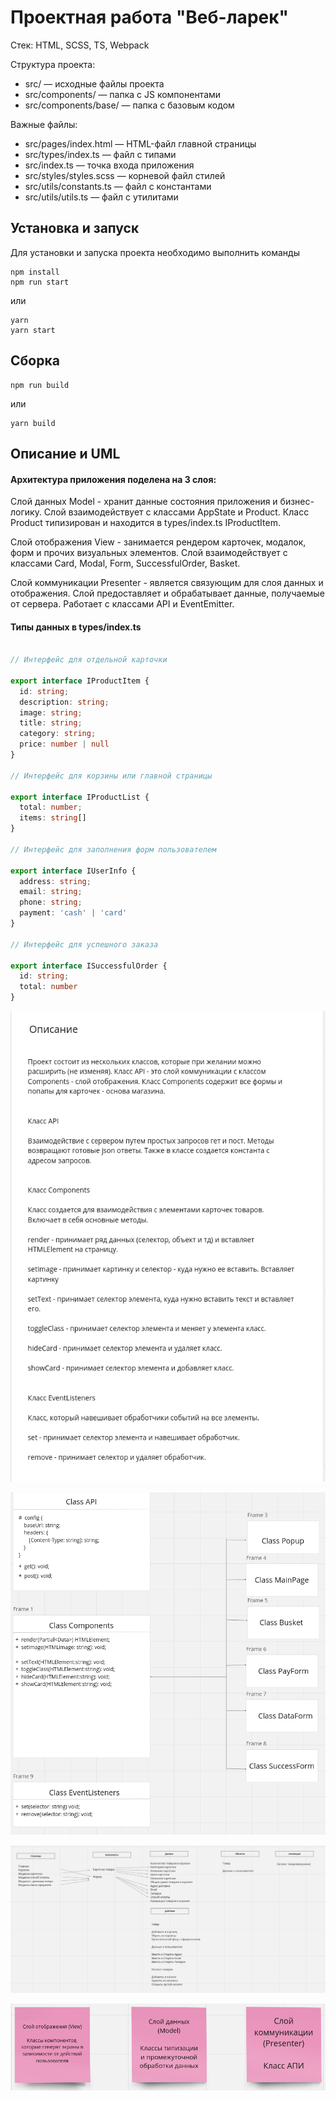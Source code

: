 # Проектная работа "Веб-ларек"

Стек: HTML, SCSS, TS, Webpack

Структура проекта:
- src/ — исходные файлы проекта
- src/components/ — папка с JS компонентами
- src/components/base/ — папка с базовым кодом

Важные файлы:
- src/pages/index.html — HTML-файл главной страницы
- src/types/index.ts — файл с типами
- src/index.ts — точка входа приложения
- src/styles/styles.scss — корневой файл стилей
- src/utils/constants.ts — файл с константами
- src/utils/utils.ts — файл с утилитами

## Установка и запуск
Для установки и запуска проекта необходимо выполнить команды

```
npm install
npm run start
```

или

```
yarn
yarn start
```
## Сборка

```
npm run build
```

или

```
yarn build
```

## Описание и UML

#### Архитектура приложения поделена на 3 слоя:

Слой данных Model - хранит данные состояния приложения и бизнес-логику. Слой взаимодействует с классами AppState и Product. Класс Product типизирован и находится в types/index.ts IProductItem.

Слой отображения View - занимается рендером карточек, модалок, форм и прочих визуальных элементов. Слой взаимодействует с классами Card, Modal, Form, SuccessfulOrder, Basket. 

Слой коммуникации Presenter - является связующим для слоя данных и отображения. Слой предоставляет и обрабатывает данные, получаемые от сервера. Работает с классами API и EventEmitter.

#### Типы данных в types/index.ts

```typescript

// Интерфейс для отдельной карточки

export interface IProductItem {
  id: string;
  description: string;
  image: string;
  title: string;
  category: string;
  price: number | null
}

// Интерфейс для корзины или главной страницы

export interface IProductList {
  total: number;
  items: string[]
}

// Интерфейс для заполнения форм пользователем

export interface IUserInfo {
  address: string;
  email: string;
  phone: string;
  payment: 'cash' | 'card'
}

// Интерфейс для успешного заказа

export interface ISuccessfulOrder {
  id: string;
  total: number
}

```

![Описание проекта](./src/images/descriptionProject.png)

![классы проекта](./src/images/classesProject.png)

![данные в проекте](./src/images/collectionProject.png)

![уровни представления проекта](./src/images/levels.png)